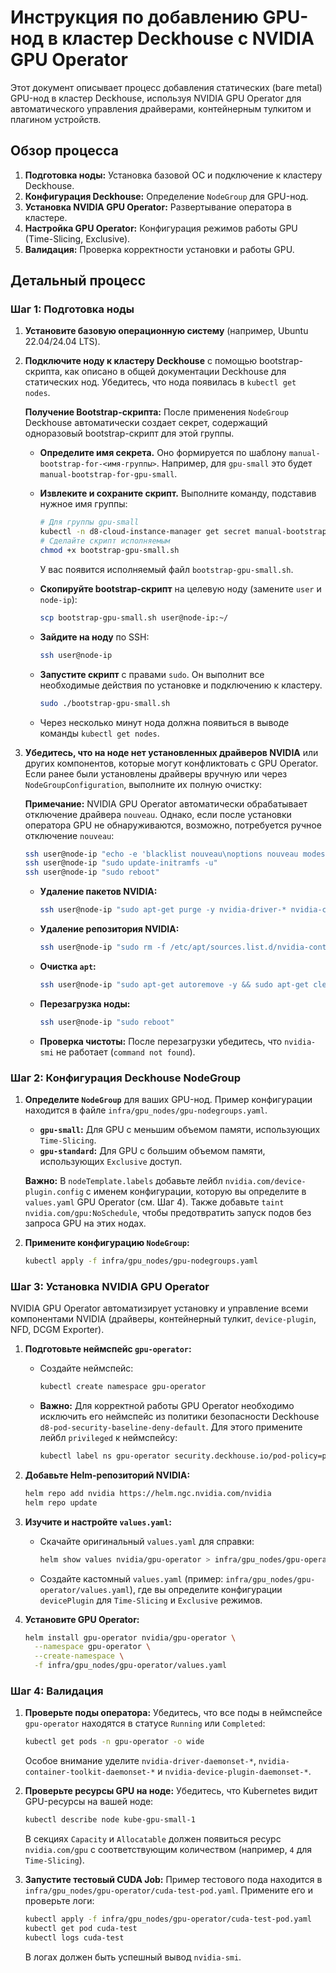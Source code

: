 # Инструкция по добавлению GPU-нод в кластер Deckhouse с NVIDIA GPU Operator

Этот документ описывает процесс добавления статических (bare metal) GPU-нод в кластер Deckhouse, используя NVIDIA GPU Operator для автоматического управления драйверами, контейнерным тулкитом и плагином устройств.

## Обзор процесса

1.  **Подготовка ноды:** Установка базовой ОС и подключение к кластеру Deckhouse.
2.  **Конфигурация Deckhouse:** Определение `NodeGroup` для GPU-нод.
3.  **Установка NVIDIA GPU Operator:** Развертывание оператора в кластере.
4.  **Настройка GPU Operator:** Конфигурация режимов работы GPU (Time-Slicing, Exclusive).
5.  **Валидация:** Проверка корректности установки и работы GPU.

## Детальный процесс

### Шаг 1: Подготовка ноды

1.  **Установите базовую операционную систему** (например, Ubuntu 22.04/24.04 LTS).
2.  **Подключите ноду к кластеру Deckhouse** с помощью bootstrap-скрипта, как описано в общей документации Deckhouse для статических нод. Убедитесь, что нода появилась в `kubectl get nodes`.

    **Получение Bootstrap-скрипта:**
    После применения `NodeGroup` Deckhouse автоматически создает секрет, содержащий одноразовый bootstrap-скрипт для этой группы.

    -   **Определите имя секрета.** Оно формируется по шаблону `manual-bootstrap-for-<имя-группы>`. Например, для `gpu-small` это будет `manual-bootstrap-for-gpu-small`.
    -   **Извлеките и сохраните скрипт.** Выполните команду, подставив нужное имя группы:
        ```bash
        # Для группы gpu-small
        kubectl -n d8-cloud-instance-manager get secret manual-bootstrap-for-gpu-small -o jsonpath='{.data.bootstrap\.sh}' | base64 -d > bootstrap-gpu-small.sh
        # Сделайте скрипт исполняемым
        chmod +x bootstrap-gpu-small.sh
        ```
        У вас появится исполняемый файл `bootstrap-gpu-small.sh`.

    -   **Скопируйте bootstrap-скрипт** на целевую ноду (замените `user` и `node-ip`):
        ```bash
        scp bootstrap-gpu-small.sh user@node-ip:~/ 
        ```
    -   **Зайдите на ноду** по SSH:
        ```bash
        ssh user@node-ip
        ```
    -   **Запустите скрипт** с правами `sudo`. Он выполнит все необходимые действия по установке и подключению к кластеру.
        ```bash
        sudo ./bootstrap-gpu-small.sh
        ```
    -   Через несколько минут нода должна появиться в выводе команды `kubectl get nodes`.

3.  **Убедитесь, что на ноде нет установленных драйверов NVIDIA** или других компонентов, которые могут конфликтовать с GPU Operator. Если ранее были установлены драйверы вручную или через `NodeGroupConfiguration`, выполните их полную очистку:

    **Примечание:** NVIDIA GPU Operator автоматически обрабатывает отключение драйвера `nouveau`. Однако, если после установки оператора GPU не обнаруживаются, возможно, потребуется ручное отключение `nouveau`:
    ```bash
    ssh user@node-ip "echo -e 'blacklist nouveau\noptions nouveau modeset=0' | sudo tee /etc/modprobe.d/blacklist-nouveau.conf"
    ssh user@node-ip "sudo update-initramfs -u"
    ssh user@node-ip "sudo reboot"
    ```
    -   **Удаление пакетов NVIDIA:**
        ```bash
        ssh user@node-ip "sudo apt-get purge -y nvidia-driver-* nvidia-container-toolkit*"
        ```
    -   **Удаление репозитория NVIDIA:**
        ```bash
        ssh user@node-ip "sudo rm -f /etc/apt/sources.list.d/nvidia-container-toolkit.list"
        ```
    -   **Очистка `apt`:**
        ```bash
        ssh user@node-ip "sudo apt-get autoremove -y && sudo apt-get clean"
        ```
    -   **Перезагрузка ноды:**
        ```bash
        ssh user@node-ip "sudo reboot"
        ```
    -   **Проверка чистоты:** После перезагрузки убедитесь, что `nvidia-smi` не работает (`command not found`).

### Шаг 2: Конфигурация Deckhouse NodeGroup

1.  **Определите `NodeGroup`** для ваших GPU-нод. Пример конфигурации находится в файле `infra/gpu_nodes/gpu-nodegroups.yaml`.
    -   **`gpu-small`:** Для GPU с меньшим объемом памяти, использующих `Time-Slicing`.
    -   **`gpu-standard`:** Для GPU с большим объемом памяти, использующих `Exclusive` доступ.

    **Важно:** В `nodeTemplate.labels` добавьте лейбл `nvidia.com/device-plugin.config` с именем конфигурации, которую вы определите в `values.yaml` GPU Operator (см. Шаг 4).
    Также добавьте `taint` `nvidia.com/gpu:NoSchedule`, чтобы предотвратить запуск подов без запроса GPU на этих нодах.

2.  **Примените конфигурацию `NodeGroup`:**
    ```bash
    kubectl apply -f infra/gpu_nodes/gpu-nodegroups.yaml
    ```

### Шаг 3: Установка NVIDIA GPU Operator

NVIDIA GPU Operator автоматизирует установку и управление всеми компонентами NVIDIA (драйверы, контейнерный тулкит, `device-plugin`, NFD, DCGM Exporter).

1.  **Подготовьте неймспейс `gpu-operator`:**
    -   Создайте неймспейс:
        ```bash
        kubectl create namespace gpu-operator
        ```
    -   **Важно:** Для корректной работы GPU Operator необходимо исключить его неймспейс из политики безопасности Deckhouse `d8-pod-security-baseline-deny-default`. Для этого примените лейбл `privileged` к неймспейсу:
        ```bash
        kubectl label ns gpu-operator security.deckhouse.io/pod-policy=privileged
        ```

2.  **Добавьте Helm-репозиторий NVIDIA:**
    ```bash
    helm repo add nvidia https://helm.ngc.nvidia.com/nvidia
    helm repo update
    ```

3.  **Изучите и настройте `values.yaml`:**
    -   Скачайте оригинальный `values.yaml` для справки:
        ```bash
        helm show values nvidia/gpu-operator > infra/gpu_nodes/gpu-operator/original-values.yaml
        ```
    -   Создайте кастомный `values.yaml` (пример: `infra/gpu_nodes/gpu-operator/values.yaml`), где вы определите конфигурации `devicePlugin` для `Time-Slicing` и `Exclusive` режимов.

4.  **Установите GPU Operator:**
    ```bash
    helm install gpu-operator nvidia/gpu-operator \
      --namespace gpu-operator \
      --create-namespace \
      -f infra/gpu_nodes/gpu-operator/values.yaml
    ```

### Шаг 4: Валидация

1.  **Проверьте поды оператора:**
    Убедитесь, что все поды в неймспейсе `gpu-operator` находятся в статусе `Running` или `Completed`:
    ```bash
    kubectl get pods -n gpu-operator -o wide
    ```
    Особое внимание уделите `nvidia-driver-daemonset-*`, `nvidia-container-toolkit-daemonset-*` и `nvidia-device-plugin-daemonset-*`.

2.  **Проверьте ресурсы GPU на ноде:**
    Убедитесь, что Kubernetes видит GPU-ресурсы на вашей ноде:
    ```bash
    kubectl describe node kube-gpu-small-1
    ```
    В секциях `Capacity` и `Allocatable` должен появиться ресурс `nvidia.com/gpu` с соответствующим количеством (например, `4` для `Time-Slicing`).

3.  **Запустите тестовый CUDA Job:**
    Пример тестового пода находится в `infra/gpu_nodes/gpu-operator/cuda-test-pod.yaml`. Примените его и проверьте логи:
    ```bash
    kubectl apply -f infra/gpu_nodes/gpu-operator/cuda-test-pod.yaml
    kubectl get pod cuda-test
    kubectl logs cuda-test
    ```
    В логах должен быть успешный вывод `nvidia-smi`.
